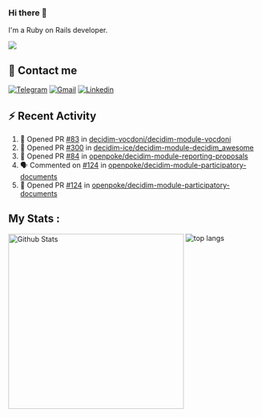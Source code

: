 ### Hi there 👋

I'm a Ruby on Rails developer.

<img src="https://komarev.com/ghpvc/?username=antopalidi&color=blueviolet&style=for-the-badge">

## 📩 Contact me 
[![Telegram](https://img.shields.io/badge/Telegram-2CA5E0?style=for-the-badge&logo=telegram&logoColor=white)](https://t.me/anna_top)
[![Gmail](https://img.shields.io/badge/email-D14836?style=for-the-badge&logo=gmail&logoColor=white)](mailto:topalidisanna@gmail.com)
[![Linkedin](https://img.shields.io/badge/LinkedIn-0077B5?style=for-the-badge&logo=linkedin&logoColor=white)](https://www.linkedin.com/in/topalidi/)
<!-- [![Codewars](https://img.shields.io/badge/Codewars-B1361E?style=for-the-badge&logo=Codewars&logoColor=white)](https://www.codewars.com/users/antopalidi) -->

## :zap: Recent Activity

<!--START_SECTION:activity-->
1. 💪 Opened PR [#83](https://github.com/decidim-vocdoni/decidim-module-vocdoni/pull/83) in [decidim-vocdoni/decidim-module-vocdoni](https://github.com/decidim-vocdoni/decidim-module-vocdoni)
2. 💪 Opened PR [#300](https://github.com/decidim-ice/decidim-module-decidim_awesome/pull/300) in [decidim-ice/decidim-module-decidim_awesome](https://github.com/decidim-ice/decidim-module-decidim_awesome)
3. 💪 Opened PR [#84](https://github.com/openpoke/decidim-module-reporting-proposals/pull/84) in [openpoke/decidim-module-reporting-proposals](https://github.com/openpoke/decidim-module-reporting-proposals)
4. 🗣 Commented on [#124](https://github.com/openpoke/decidim-module-participatory-documents/pull/124#issuecomment-2023169668) in [openpoke/decidim-module-participatory-documents](https://github.com/openpoke/decidim-module-participatory-documents)
5. 💪 Opened PR [#124](https://github.com/openpoke/decidim-module-participatory-documents/pull/124) in [openpoke/decidim-module-participatory-documents](https://github.com/openpoke/decidim-module-participatory-documents)
<!--END_SECTION:activity-->

## My Stats :
<!--
<img alt="activity" src="https://streak-stats.demolab.com?user=antopalidi" />
-->
<div>
<img align="top" width="350px" alt="Github Stats" src="https://github-readme-stats-git-master-antopalidis-projects.vercel.app/api?username=antopalidi&count_private=true&show_icons=true&hide_border=true" />
<img align="top" alt="top langs" src="https://github-readme-stats-git-master-antopalidis-projects.vercel.app/api/top-langs/?username=antopalidi&layout=compact" />
 </div>
<!--
#### [My CV](https://antopalidi.github.io/my_cv/)
-->

<!--
**antopalidi/antopalidi** is a ✨ _special_ ✨ repository because its `README.md` (this file) appears on your GitHub profile.
-->
